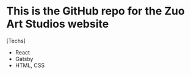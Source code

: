 
 # This is the GitHub repo for the Zuo Art Studios website

 [Techs]
 - React
 - Gatsby
 - HTML, CSS
